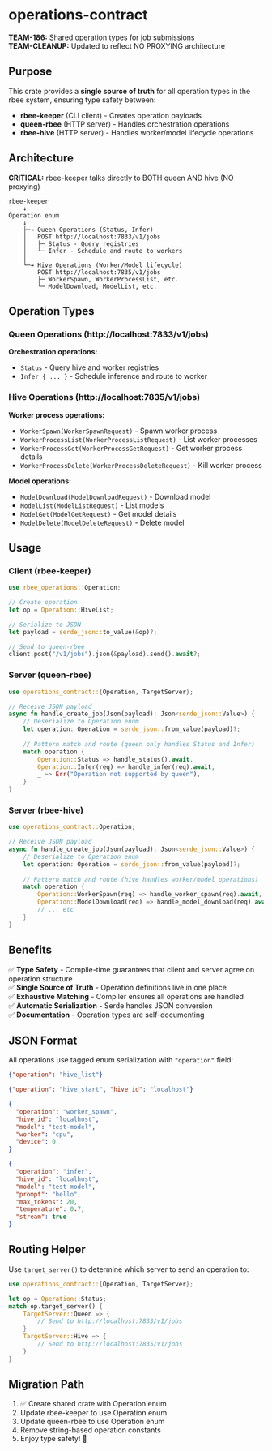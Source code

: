 # operations-contract

**TEAM-186:** Shared operation types for job submissions  
**TEAM-CLEANUP:** Updated to reflect NO PROXYING architecture

## Purpose

This crate provides a **single source of truth** for all operation types in the rbee system, ensuring type safety between:
- **rbee-keeper** (CLI client) - Creates operation payloads
- **queen-rbee** (HTTP server) - Handles orchestration operations
- **rbee-hive** (HTTP server) - Handles worker/model lifecycle operations

## Architecture

**CRITICAL:** rbee-keeper talks directly to BOTH queen AND hive (NO proxying)

```
rbee-keeper
    ↓
Operation enum
    ↓
    ├─→ Queen Operations (Status, Infer)
    │   POST http://localhost:7833/v1/jobs
    │   ├─ Status - Query registries
    │   └─ Infer - Schedule and route to workers
    │
    └─→ Hive Operations (Worker/Model lifecycle)
        POST http://localhost:7835/v1/jobs
        ├─ WorkerSpawn, WorkerProcessList, etc.
        └─ ModelDownload, ModelList, etc.
```

## Operation Types

### Queen Operations (http://localhost:7833/v1/jobs)

**Orchestration operations:**
- `Status` - Query hive and worker registries
- `Infer { ... }` - Schedule inference and route to worker

### Hive Operations (http://localhost:7835/v1/jobs)

**Worker process operations:**
- `WorkerSpawn(WorkerSpawnRequest)` - Spawn worker process
- `WorkerProcessList(WorkerProcessListRequest)` - List worker processes
- `WorkerProcessGet(WorkerProcessGetRequest)` - Get worker process details
- `WorkerProcessDelete(WorkerProcessDeleteRequest)` - Kill worker process

**Model operations:**
- `ModelDownload(ModelDownloadRequest)` - Download model
- `ModelList(ModelListRequest)` - List models
- `ModelGet(ModelGetRequest)` - Get model details
- `ModelDelete(ModelDeleteRequest)` - Delete model

## Usage

### Client (rbee-keeper)

```rust
use rbee_operations::Operation;

// Create operation
let op = Operation::HiveList;

// Serialize to JSON
let payload = serde_json::to_value(&op)?;

// Send to queen-rbee
client.post("/v1/jobs").json(&payload).send().await?;
```

### Server (queen-rbee)

```rust
use operations_contract::{Operation, TargetServer};

// Receive JSON payload
async fn handle_create_job(Json(payload): Json<serde_json::Value>) {
    // Deserialize to Operation enum
    let operation: Operation = serde_json::from_value(payload)?;
    
    // Pattern match and route (queen only handles Status and Infer)
    match operation {
        Operation::Status => handle_status().await,
        Operation::Infer(req) => handle_infer(req).await,
        _ => Err("Operation not supported by queen"),
    }
}
```

### Server (rbee-hive)

```rust
use operations_contract::Operation;

// Receive JSON payload
async fn handle_create_job(Json(payload): Json<serde_json::Value>) {
    // Deserialize to Operation enum
    let operation: Operation = serde_json::from_value(payload)?;
    
    // Pattern match and route (hive handles worker/model operations)
    match operation {
        Operation::WorkerSpawn(req) => handle_worker_spawn(req).await,
        Operation::ModelDownload(req) => handle_model_download(req).await,
        // ... etc
    }
}
```

## Benefits

✅ **Type Safety** - Compile-time guarantees that client and server agree on operation structure  
✅ **Single Source of Truth** - Operation definitions live in one place  
✅ **Exhaustive Matching** - Compiler ensures all operations are handled  
✅ **Automatic Serialization** - Serde handles JSON conversion  
✅ **Documentation** - Operation types are self-documenting  

## JSON Format

All operations use tagged enum serialization with `"operation"` field:

```json
{"operation": "hive_list"}

{"operation": "hive_start", "hive_id": "localhost"}

{
  "operation": "worker_spawn",
  "hive_id": "localhost",
  "model": "test-model",
  "worker": "cpu",
  "device": 0
}

{
  "operation": "infer",
  "hive_id": "localhost",
  "model": "test-model",
  "prompt": "hello",
  "max_tokens": 20,
  "temperature": 0.7,
  "stream": true
}
```

## Routing Helper

Use `target_server()` to determine which server to send an operation to:

```rust
use operations_contract::{Operation, TargetServer};

let op = Operation::Status;
match op.target_server() {
    TargetServer::Queen => {
        // Send to http://localhost:7833/v1/jobs
    }
    TargetServer::Hive => {
        // Send to http://localhost:7835/v1/jobs
    }
}
```

## Migration Path

1. ✅ Create shared crate with Operation enum
2. Update rbee-keeper to use Operation enum
3. Update queen-rbee to use Operation enum
4. Remove string-based operation constants
5. Enjoy type safety! 🎉
